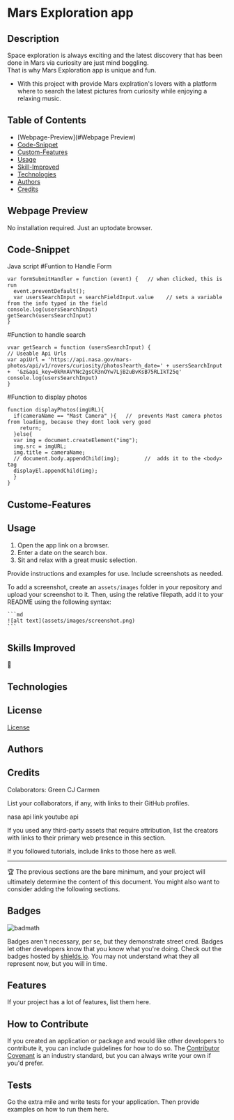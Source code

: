 # Mars Exploration app


## Description

Space exploration is always exciting and the latest discovery that has been done in Mars via curiosity are just mind boggling.  
That is why Mars Exploration app is unique and fun.

- With this project with provide Mars explration's lovers with a platform where to search the latest pictures from curiosity while enjoying a relaxing music.

## Table of Contents 

- [Webpage-Preview](#Webpage Preview)
- [Code-Snippet](#Code-Snippet)
- [Custom-Features](#Custom-Features)
- [Usage](#Usage)
- [Skill-Improved](#Skill-Improved)
- [Technologies](#Technologies)
- [Authors](#Authors)
- [Credits](#credits)


## Webpage Preview

No installation required. Just an uptodate browser.

## Code-Snippet
Java script
#Funtion to Handle Form

```
var formSubmitHandler = function (event) {   // when clicked, this is run
  event.preventDefault();
  var usersSearchInput = searchFieldInput.value    // sets a variable from the info typed in the field
console.log(usersSearchInput)
getSearch(usersSearchInput) 
}
```
#Function to handle search

```
vvar getSearch = function (usersSearchInput) {
// Useable Api Urls
var apiUrl = 'https://api.nasa.gov/mars-photos/api/v1/rovers/curiosity/photos?earth_date=' + usersSearchInput +  '&z&api_key=0kRnAVYNc2gsCR3nOYw7LjB2uBvKsB75RLIkT25q' 
console.log(usersSearchInput)
}
```
#Function to display photos

```
function displayPhotos(imgURL){
  if(cameraName == "Mast Camera" ){   //  prevents Mast camera photos from loading, because they dont look very good
    return;
  }else{
  var img = document.createElement("img");
  img.src = imgURL;
  img.title = cameraName;
  // document.body.appendChild(img);        //  adds it to the <body> tag
  displayEl.appendChild(img);      
  }
}
```


## Custome-Features

## Usage

1. Open the app link on a browser.
2. Enter a date on the search box.
3. Sit and relax with a great music selection.

Provide instructions and examples for use. Include screenshots as needed.

To add a screenshot, create an `assets/images` folder in your repository and upload your screenshot to it. Then, using the relative filepath, add it to your README using the following syntax:

    ```md
    ![alt text](assets/images/screenshot.png)
    ```
## Skills Improved
:smiling_face_with_three_hearts:

## Technologies

## License
[License](#MIT)
## Authors

## Credits
Colaborators:
Green
CJ
Carmen

List your collaborators, if any, with links to their GitHub profiles.

nasa api link
youtube api

If you used any third-party assets that require attribution, list the creators with links to their primary web presence in this section.

If you followed tutorials, include links to those here as well.



---

🏆 The previous sections are the bare minimum, and your project will ultimately determine the content of this document. You might also want to consider adding the following sections.

## Badges

![badmath](https://img.shields.io/github/languages/top/lernantino/badmath)

Badges aren't necessary, per se, but they demonstrate street cred. Badges let other developers know that you know what you're doing. Check out the badges hosted by [shields.io](https://shields.io/). You may not understand what they all represent now, but you will in time.

## Features

If your project has a lot of features, list them here.

## How to Contribute

If you created an application or package and would like other developers to contribute it, you can include guidelines for how to do so. The [Contributor Covenant](https://www.contributor-covenant.org/) is an industry standard, but you can always write your own if you'd prefer.

## Tests

Go the extra mile and write tests for your application. Then provide examples on how to run them here.
